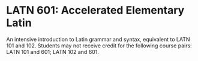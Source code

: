 # LATN 601: Accelerated Elementary Latin

An intensive introduction to Latin grammar and syntax, equivalent to LATN 101 and 102. Students may not receive credit for the following course pairs: LATN 101 and 601; LATN 102 and 601.